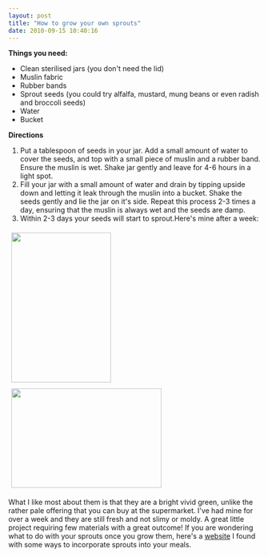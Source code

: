 ```yaml
---
layout: post
title: "How to grow your own sprouts"
date: 2010-09-15 10:40:16
---
```


**Things you need:**

*   Clean sterilised jars (you don't need the lid)
*   Muslin fabric
*   Rubber bands
*   Sprout seeds (you could try alfalfa, mustard, mung beans or even radish and broccoli seeds)
*   Water
*   Bucket

**Directions**

1.  Put a tablespoon of seeds in your jar. Add a small amount of water to cover the seeds, and top with a small piece of muslin and a rubber band. Ensure the muslin is wet. Shake jar gently and leave for 4-6 hours in a light spot.
2.  Fill your jar with a small amount of water and drain by tipping upside down and letting it leak through the muslin into a bucket. Shake the seeds gently and lie the jar on it's side. Repeat this process 2-3 times a day, ensuring that the muslin is always wet and the seeds are damp.
3.  Within 2-3 days your seeds will start to sprout.Here's mine after a week:

[<img alt="" class="alignleft size-medium wp-image-2223" height="300" src="/sites/default/files/images/DSC0011-e1283392092825-199x300.jpg" style="margin: 6px;" title="_DSC0011" width="199" />][1] [<img alt="" class="size-medium wp-image-2226 alignnone" height="199" src="/sites/default/files/images/DSC00131-300x199.jpg" style="margin: 6px;" title="_DSC0013" width="300" />][2]

 [1]: http://www.greenrenters.org/wp-content/uploads/2010/09/DSC0011-e1283392092825.jpg
 [2]: http://www.greenrenters.org/wp-content/uploads/2010/09/DSC00131.jpg

What I like most about them is that they are a bright vivid green, unlike the rather pale offering that you can buy at the supermarket. I've had mine for over a week and they are still fresh and not slimy or moldy. A great little project requiring few materials with a great outcome! If you are wondering what to do with your sprouts once you grow them, here's a [website][3] I found with some ways to incorporate sprouts into your meals.

 [3]: http://www.isga-sprouts.org/recipes.htm